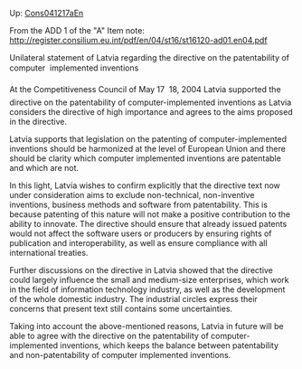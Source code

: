 Up: [Cons041217aEn](Cons041217aEn "wikilink")

From the ADD 1 of the \"A\" Item note:
<http://register.consilium.eu.int/pdf/en/04/st16/st16120-ad01.en04.pdf>

Unilateral statement of Latvia regarding the directive on the
patentability of computer  implemented inventions

At the Competitiveness Council of May 17  18, 2004 Latvia supported the
directive on the patentability of computer-implemented inventions as
Latvia considers the directive of high importance and agrees to the aims
proposed in the directive.

Latvia supports that legislation on the patenting of
computer-implemented inventions should be harmonized at the level of
European Union and there should be clarity which computer implemented
inventions are patentable and which are not.

In this light, Latvia wishes to confirm explicitly that the directive
text now under consideration aims to exclude non-technical,
non-inventive inventions, business methods and software from
patentability. This is because patenting of this nature will not make a
positive contribution to the ability to innovate. The directive should
ensure that already issued patents would not affect the software users
or producers by ensuring rights of publication and interoperability, as
well as ensure compliance with all international treaties.

Further discussions on the directive in Latvia showed that the directive
could largely influence the small and medium-size enterprises, which
work in the field of information technology industry, as well as the
development of the whole domestic industry. The industrial circles
express their concerns that present text still contains some
uncertainties.

Taking into account the above-mentioned reasons, Latvia in future will
be able to agree with the directive on the patentability of
computer-implemented inventions, which keeps the balance between
patentability and non-patentability of computer implemented inventions.

